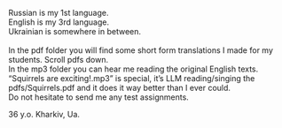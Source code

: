 Russian is my 1st language.
<br>
English is my 3rd language.
<br>
Ukrainian is somewhere in between.
<br>
</br>
In the pdf folder you will find some short form translations I made for my students.
Scroll pdfs down.
<br>
In the mp3 folder you can hear me reading the original English texts.
<br>
“Squirrels are exciting!.mp3” is special, it’s LLM reading/singing the pdfs/Squirrels.pdf and it does it way better than I ever could.
<br>
Do not hesitate to send me any test assignments.

36 y.o. Kharkiv, Ua.
